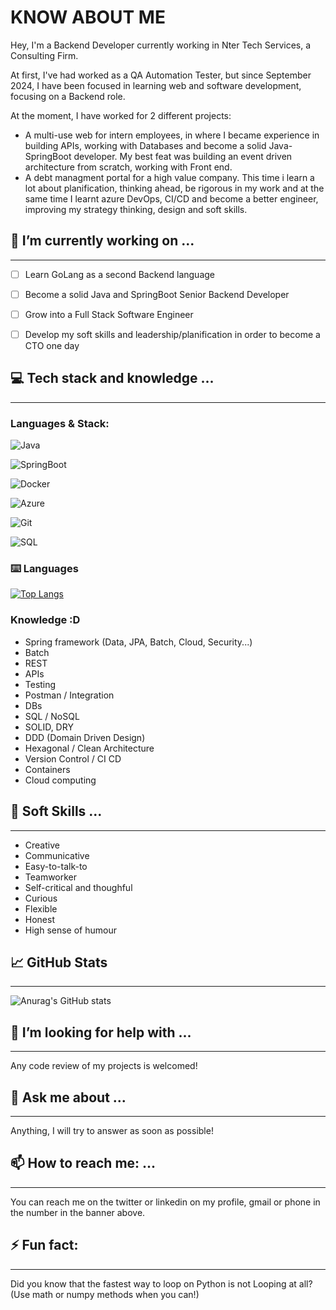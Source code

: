# KNOW ABOUT ME

Hey, I'm a Backend Developer currently working in Nter Tech Services, a Consulting Firm.

At first, I've had worked as a QA Automation Tester, but since September 2024, I have been focused in learning web and software development, focusing on a Backend role.

At the moment, I have worked for 2 different projects:
- A multi-use web for intern employees, in where I became experience in building APIs, working with Databases and become a solid Java-SpringBoot developer. My best feat was building an event driven architecture from scratch, working with Front end.
- A debt managment portal for a high value company. This time i learn a lot about planification, thinking ahead, be rigorous in my work and at the same time I learnt azure DevOps, CI/CD and become a better engineer, improving my strategy thinking, design and soft skills.
  
## 🔭 I’m currently working on ...

---
- [ ] Learn GoLang as a second Backend language
- [ ] Become a solid Java and SpringBoot Senior Backend Developer
- [ ] Grow into a Full Stack Software Engineer
- [ ] Develop my soft skills and leadership/planification in order to become a CTO one day


## ‍💻 Tech stack and knowledge ...

---
### Languages & Stack:
![Java](https://img.shields.io/badge/java-%23ED8B00.svg?style=for-the-badge&logo=java&logoColor=white)

![SpringBoot](https://img.shields.io/badge/SpringBoot-6DB33F?style=flat-square&logo=Spring&logoColor=white)

![Docker](https://img.shields.io/badge/docker-257bd6?style=for-the-badge&logo=docker&logoColor=white)

![Azure](https://img.shields.io/badge/Microsoft-Azure-blue?logo=microsoftazure&logoColor=white&style=plastic)

![Git](https://img.shields.io/badge/git-%23F05033.svg?style=for-the-badge&logo=git&logoColor=white) 

![SQL](https://img.shields.io/badge/-SQL-000?&logo=MySQL&logoColor=4479A1)

### ⌨️ Languages 
[![Top Langs](https://github-readme-stats.vercel.app/api/top-langs/?username=jsantospoyato&layout=compact&theme=tokyonight)](https://github.com/Lagaress/github-readme-stats)

### Knowledge :D
- Spring framework (Data, JPA, Batch, Cloud, Security...)
- Batch
- REST
- APIs
- Testing
- Postman / Integration
- DBs
- SQL / NoSQL
- SOLID, DRY
- DDD (Domain Driven Design)
- Hexagonal / Clean Architecture
- Version Control / CI CD
- Containers
- Cloud computing

## 👯 Soft Skills ...

---
- Creative
- Communicative
- Easy-to-talk-to
- Teamworker
- Self-critical and thoughful
- Curious
- Flexible
- Honest
- High sense of humour

## 📈 GitHub Stats 

---
![Anurag's GitHub stats](https://github-readme-stats.vercel.app/api?username=jsantospoyato&show_icons=true&theme=tokyonight)

## 🤔 I’m looking for help with ...

---
Any code review of my projects is welcomed!

## 💬 Ask me about ...

---
Anything, I will try to answer as soon as possible!

## 📫 How to reach me: ...

---
You can reach me on the twitter or linkedin on my profile, gmail or phone in the number in the banner above.

## ⚡ Fun fact:

---
Did you know that the fastest way to loop on Python is not Looping at all? (Use math or numpy methods when you can!)
